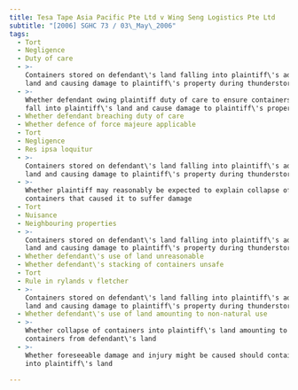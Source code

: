 ```yaml
---
title: Tesa Tape Asia Pacific Pte Ltd v Wing Seng Logistics Pte Ltd
subtitle: "[2006] SGHC 73 / 03\_May\_2006"
tags:
  - Tort
  - Negligence
  - Duty of care
  - >-
    Containers stored on defendant\'s land falling into plaintiff\'s adjoining
    land and causing damage to plaintiff\'s property during thunderstorm
  - >-
    Whether defendant owing plaintiff duty of care to ensure containers did not
    fall into plaintiff\'s land and cause damage to plaintiff\'s property
  - Whether defendant breaching duty of care
  - Whether defence of force majeure applicable
  - Tort
  - Negligence
  - Res ipsa loquitur
  - >-
    Containers stored on defendant\'s land falling into plaintiff\'s adjoining
    land and causing damage to plaintiff\'s property during thunderstorm
  - >-
    Whether plaintiff may reasonably be expected to explain collapse of
    containers that caused it to suffer damage
  - Tort
  - Nuisance
  - Neighbouring properties
  - >-
    Containers stored on defendant\'s land falling into plaintiff\'s adjoining
    land and causing damage to plaintiff\'s property during thunderstorm
  - Whether defendant\'s use of land unreasonable
  - Whether defendant\'s stacking of containers unsafe
  - Tort
  - Rule in rylands v fletcher
  - >-
    Containers stored on defendant\'s land falling into plaintiff\'s adjoining
    land and causing damage to plaintiff\'s property during thunderstorm
  - Whether defendant\'s use of land amounting to non-natural use
  - >-
    Whether collapse of containers into plaintiff\'s land amounting to escape of
    containers from defendant\'s land
  - >-
    Whether foreseeable damage and injury might be caused should containers fall
    into plaintiff\'s land

---
```


